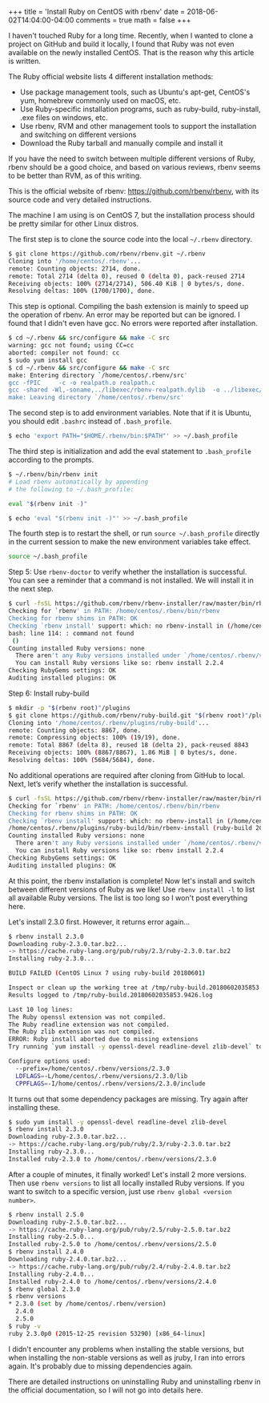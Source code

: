 +++
title = 'Install Ruby on CentOS with rbenv'
date = 2018-06-02T14:04:00-04:00
comments = true
math = false
+++

I haven't touched Ruby for a long time. Recently, when I wanted to clone a project on GitHub and build it locally, I found that Ruby was not even available on the newly installed CentOS. That is the reason why this article is written.

The Ruby official website lists 4 different installation methods:

- Use package management tools, such as Ubuntu's apt-get, CentOS's yum, homebrew commonly used on macOS, etc.
- Use Ruby-specific installation programs, such as ruby-build, ruby-install, .exe files on windows, etc.
- Use rbenv, RVM and other management tools to support the installation and switching on different versions
- Download the Ruby tarball and manually compile and install it


If you have the need to switch between multiple different versions of Ruby, rbenv should be a good choice, and based on various reviews, rbenv seems to be better than RVM, as of this writing.

This is the official website of rbenv: https://github.com/rbenv/rbenv, with its source code and very detailed instructions.

The machine I am using is on CentOS 7, but the installation process should be pretty similar for other Linux distros.

The first step is to clone the source code into the local `~/.rbenv` directory.
```bash
$ git clone https://github.com/rbenv/rbenv.git ~/.rbenv
Cloning into '/home/centos/.rbenv'...
remote: Counting objects: 2714, done.
remote: Total 2714 (delta 0), reused 0 (delta 0), pack-reused 2714
Receiving objects: 100% (2714/2714), 506.40 KiB | 0 bytes/s, done.
Resolving deltas: 100% (1700/1700), done.
```

This step is optional. Compiling the bash extension is mainly to speed up the operation of rbenv. An error may be reported but can be ignored. I found that I didn't even have gcc. No errors were reported after installation.
```bash
$ cd ~/.rbenv && src/configure && make -C src
warning: gcc not found; using CC=cc
aborted: compiler not found: cc
$ sudo yum install gcc
$ cd ~/.rbenv && src/configure && make -C src
make: Entering directory `/home/centos/.rbenv/src'
gcc -fPIC     -c -o realpath.o realpath.c
gcc -shared -Wl,-soname,../libexec/rbenv-realpath.dylib  -o ../libexec/rbenv-realpath.dylib realpath.o
make: Leaving directory `/home/centos/.rbenv/src'
```

The second step is to add environment variables. Note that if it is Ubuntu, you should edit `.bashrc` instead of `.bash_profile`.
```bash
$ echo 'export PATH="$HOME/.rbenv/bin:$PATH"' >> ~/.bash_profile
```

The third step is initialization and add the eval statement to `.bash_profile` according to the prompts.
```bash
$ ~/.rbenv/bin/rbenv init
# Load rbenv automatically by appending
# the following to ~/.bash_profile:

eval "$(rbenv init -)"

$ echo 'eval "$(rbenv init -)"' >> ~/.bash_profile
```

The fourth step is to restart the shell, or run `source ~/.bash_profile` directly in the current session to make the new environment variables take effect.
```bash
source ~/.bash_profile
```

Step 5: Use `rbenv-doctor` to verify whether the installation is successful. You can see a reminder that a command is not installed. We will install it in the next step.
```bash
$ curl -fsSL https://github.com/rbenv/rbenv-installer/raw/master/bin/rbenv-doctor | bash
Checking for `rbenv' in PATH: /home/centos/.rbenv/bin/rbenv
Checking for rbenv shims in PATH: OK
Checking `rbenv install' support: which: no rbenv-install in (/home/centos/.rbenv/shims:/home/centos/.rbenv/bin:/usr/local/bin:/usr/bin:/usr/local/sbin:/usr/sbin:/home/centos/.local/bin:/home/centos/bin:/home/centos/.local/bin:/home/centos/bin)
bash: line 114: : command not found
 ()
Counting installed Ruby versions: none
  There aren't any Ruby versions installed under `/home/centos/.rbenv/versions'.
  You can install Ruby versions like so: rbenv install 2.2.4
Checking RubyGems settings: OK
Auditing installed plugins: OK
```

Step 6: Install ruby-build
```bash
$ mkdir -p "$(rbenv root)"/plugins
$ git clone https://github.com/rbenv/ruby-build.git "$(rbenv root)"/plugins/ruby-build
Cloning into '/home/centos/.rbenv/plugins/ruby-build'...
remote: Counting objects: 8867, done.
remote: Compressing objects: 100% (19/19), done.
remote: Total 8867 (delta 8), reused 18 (delta 2), pack-reused 8843
Receiving objects: 100% (8867/8867), 1.86 MiB | 0 bytes/s, done.
Resolving deltas: 100% (5684/5684), done.
```
No additional operations are required after cloning from GitHub to local. Next, let’s verify whether the installation is successful.
```bash
$ curl -fsSL https://github.com/rbenv/rbenv-installer/raw/master/bin/rbenv-doctor | bash
Checking for `rbenv' in PATH: /home/centos/.rbenv/bin/rbenv
Checking for rbenv shims in PATH: OK
Checking `rbenv install' support: which: no rbenv-install in (/home/centos/.rbenv/shims:/home/centos/.rbenv/bin:/usr/local/bin:/usr/bin:/usr/local/sbin:/usr/sbin:/home/centos/.local/bin:/home/centos/bin:/home/centos/.local/bin:/home/centos/bin)
/home/centos/.rbenv/plugins/ruby-build/bin/rbenv-install (ruby-build 20180601)
Counting installed Ruby versions: none
  There aren't any Ruby versions installed under `/home/centos/.rbenv/versions'.
  You can install Ruby versions like so: rbenv install 2.2.4
Checking RubyGems settings: OK
Auditing installed plugins: OK
```

At this point, the rbenv installation is complete! Now let's install and switch between different versions of Ruby as we like! Use `rbenv install -l` to list all available Ruby versions. The list is too long so I won't post everything here.

Let's install 2.3.0 first. However, it returns error again...
```bash
$ rbenv install 2.3.0
Downloading ruby-2.3.0.tar.bz2...
-> https://cache.ruby-lang.org/pub/ruby/2.3/ruby-2.3.0.tar.bz2
Installing ruby-2.3.0...

BUILD FAILED (CentOS Linux 7 using ruby-build 20180601)

Inspect or clean up the working tree at /tmp/ruby-build.20180602035853.9426
Results logged to /tmp/ruby-build.20180602035853.9426.log

Last 10 log lines:
The Ruby openssl extension was not compiled.
The Ruby readline extension was not compiled.
The Ruby zlib extension was not compiled.
ERROR: Ruby install aborted due to missing extensions
Try running `yum install -y openssl-devel readline-devel zlib-devel` to fetch missing dependencies.

Configure options used:
  --prefix=/home/centos/.rbenv/versions/2.3.0
  LDFLAGS=-L/home/centos/.rbenv/versions/2.3.0/lib
  CPPFLAGS=-I/home/centos/.rbenv/versions/2.3.0/include
```
It turns out that some dependency packages are missing. Try again after installing these.
```bash
$ sudo yum install -y openssl-devel readline-devel zlib-devel
$ rbenv install 2.3.0
Downloading ruby-2.3.0.tar.bz2...
-> https://cache.ruby-lang.org/pub/ruby/2.3/ruby-2.3.0.tar.bz2
Installing ruby-2.3.0...
Installed ruby-2.3.0 to /home/centos/.rbenv/versions/2.3.0
```

After a couple of minutes, it finally worked! Let's install 2 more versions. Then use `rbenv versions` to list all locally installed Ruby versions. If you want to switch to a specific version, just use `rbenv global <version number>`.

```bash
$ rbenv install 2.5.0
Downloading ruby-2.5.0.tar.bz2...
-> https://cache.ruby-lang.org/pub/ruby/2.5/ruby-2.5.0.tar.bz2
Installing ruby-2.5.0...
Installed ruby-2.5.0 to /home/centos/.rbenv/versions/2.5.0
$ rbenv install 2.4.0
Downloading ruby-2.4.0.tar.bz2...
-> https://cache.ruby-lang.org/pub/ruby/2.4/ruby-2.4.0.tar.bz2
Installing ruby-2.4.0...
Installed ruby-2.4.0 to /home/centos/.rbenv/versions/2.4.0
$ rbenv global 2.3.0
$ rbenv versions
* 2.3.0 (set by /home/centos/.rbenv/version)
  2.4.0
  2.5.0
$ ruby -v
ruby 2.3.0p0 (2015-12-25 revision 53290) [x86_64-linux]
```

I didn't encounter any problems when installing the stable versions, but when installing the non-stable versions as well as jruby, I ran into errors again. It's probably due to missing dependencies again.

There are detailed instructions on uninstalling Ruby and uninstalling rbenv in the official documentation, so I will not go into details here.
